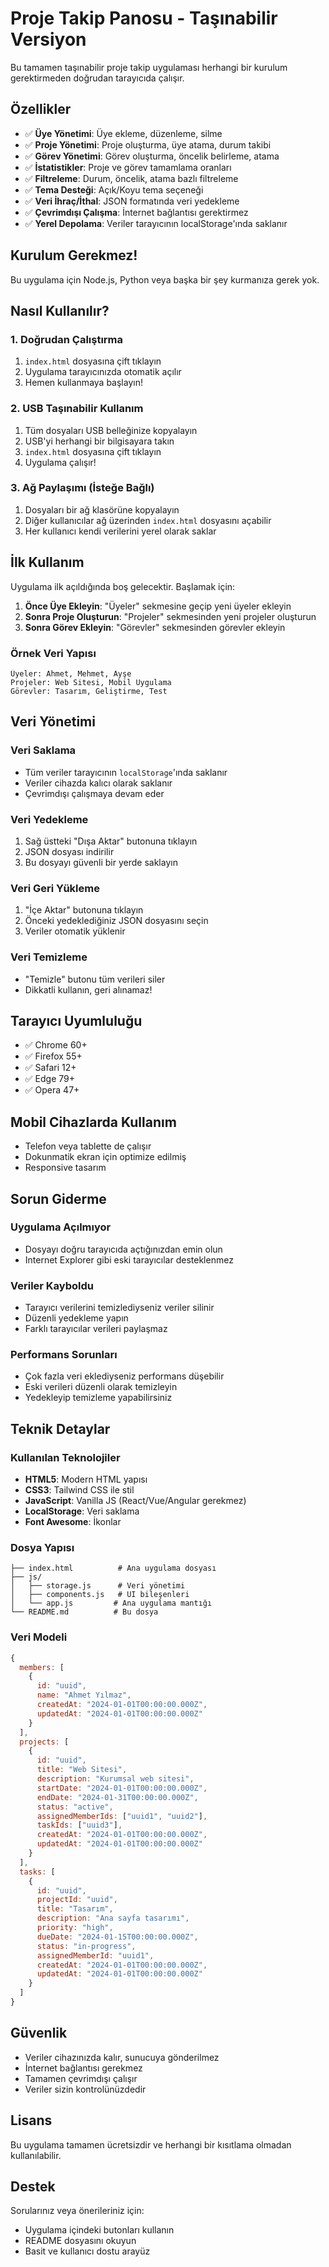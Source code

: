# Proje Takip Panosu - Taşınabilir Versiyon

Bu tamamen taşınabilir proje takip uygulaması herhangi bir kurulum gerektirmeden doğrudan tarayıcıda çalışır.

## Özellikler

- ✅ **Üye Yönetimi**: Üye ekleme, düzenleme, silme
- ✅ **Proje Yönetimi**: Proje oluşturma, üye atama, durum takibi
- ✅ **Görev Yönetimi**: Görev oluşturma, öncelik belirleme, atama
- ✅ **İstatistikler**: Proje ve görev tamamlama oranları
- ✅ **Filtreleme**: Durum, öncelik, atama bazlı filtreleme
- ✅ **Tema Desteği**: Açık/Koyu tema seçeneği
- ✅ **Veri İhraç/İthal**: JSON formatında veri yedekleme
- ✅ **Çevrimdışı Çalışma**: İnternet bağlantısı gerektirmez
- ✅ **Yerel Depolama**: Veriler tarayıcının localStorage'ında saklanır

## Kurulum Gerekmez!

Bu uygulama için Node.js, Python veya başka bir şey kurmanıza gerek yok.

## Nasıl Kullanılır?

### 1. Doğrudan Çalıştırma
1. `index.html` dosyasına çift tıklayın
2. Uygulama tarayıcınızda otomatik açılır
3. Hemen kullanmaya başlayın!

### 2. USB Taşınabilir Kullanım
1. Tüm dosyaları USB belleğinize kopyalayın
2. USB'yi herhangi bir bilgisayara takın
3. `index.html` dosyasına çift tıklayın
4. Uygulama çalışır!

### 3. Ağ Paylaşımı (İsteğe Bağlı)
1. Dosyaları bir ağ klasörüne kopyalayın
2. Diğer kullanıcılar ağ üzerinden `index.html` dosyasını açabilir
3. Her kullanıcı kendi verilerini yerel olarak saklar

## İlk Kullanım

Uygulama ilk açıldığında boş gelecektir. Başlamak için:

1. **Önce Üye Ekleyin**: "Üyeler" sekmesine geçip yeni üyeler ekleyin
2. **Sonra Proje Oluşturun**: "Projeler" sekmesinden yeni projeler oluşturun
3. **Sonra Görev Ekleyin**: "Görevler" sekmesinden görevler ekleyin

### Örnek Veri Yapısı

```
Üyeler: Ahmet, Mehmet, Ayşe
Projeler: Web Sitesi, Mobil Uygulama
Görevler: Tasarım, Geliştirme, Test
```

## Veri Yönetimi

### Veri Saklama
- Tüm veriler tarayıcının `localStorage`'ında saklanır
- Veriler cihazda kalıcı olarak saklanır
- Çevrimdışı çalışmaya devam eder

### Veri Yedekleme
1. Sağ üstteki "Dışa Aktar" butonuna tıklayın
2. JSON dosyası indirilir
3. Bu dosyayı güvenli bir yerde saklayın

### Veri Geri Yükleme
1. "İçe Aktar" butonuna tıklayın
2. Önceki yedeklediğiniz JSON dosyasını seçin
3. Veriler otomatik yüklenir

### Veri Temizleme
- "Temizle" butonu tüm verileri siler
- Dikkatli kullanın, geri alınamaz!

## Tarayıcı Uyumluluğu

- ✅ Chrome 60+
- ✅ Firefox 55+
- ✅ Safari 12+
- ✅ Edge 79+
- ✅ Opera 47+

## Mobil Cihazlarda Kullanım

- Telefon veya tablette de çalışır
- Dokunmatik ekran için optimize edilmiş
- Responsive tasarım

## Sorun Giderme

### Uygulama Açılmıyor
- Dosyayı doğru tarayıcıda açtığınızdan emin olun
- Internet Explorer gibi eski tarayıcılar desteklenmez

### Veriler Kayboldu
- Tarayıcı verilerini temizlediyseniz veriler silinir
- Düzenli yedekleme yapın
- Farklı tarayıcılar verileri paylaşmaz

### Performans Sorunları
- Çok fazla veri eklediyseniz performans düşebilir
- Eski verileri düzenli olarak temizleyin
- Yedekleyip temizleme yapabilirsiniz

## Teknik Detaylar

### Kullanılan Teknolojiler
- **HTML5**: Modern HTML yapısı
- **CSS3**: Tailwind CSS ile stil
- **JavaScript**: Vanilla JS (React/Vue/Angular gerekmez)
- **LocalStorage**: Veri saklama
- **Font Awesome**: İkonlar

### Dosya Yapısı
```
├── index.html          # Ana uygulama dosyası
├── js/
│   ├── storage.js      # Veri yönetimi
│   ├── components.js   # UI bileşenleri
│   └── app.js         # Ana uygulama mantığı
└── README.md          # Bu dosya
```

### Veri Modeli
```javascript
{
  members: [
    {
      id: "uuid",
      name: "Ahmet Yılmaz",
      createdAt: "2024-01-01T00:00:00.000Z",
      updatedAt: "2024-01-01T00:00:00.000Z"
    }
  ],
  projects: [
    {
      id: "uuid",
      title: "Web Sitesi",
      description: "Kurumsal web sitesi",
      startDate: "2024-01-01T00:00:00.000Z",
      endDate: "2024-01-31T00:00:00.000Z",
      status: "active",
      assignedMemberIds: ["uuid1", "uuid2"],
      taskIds: ["uuid3"],
      createdAt: "2024-01-01T00:00:00.000Z",
      updatedAt: "2024-01-01T00:00:00.000Z"
    }
  ],
  tasks: [
    {
      id: "uuid",
      projectId: "uuid",
      title: "Tasarım",
      description: "Ana sayfa tasarımı",
      priority: "high",
      dueDate: "2024-01-15T00:00:00.000Z",
      status: "in-progress",
      assignedMemberId: "uuid1",
      createdAt: "2024-01-01T00:00:00.000Z",
      updatedAt: "2024-01-01T00:00:00.000Z"
    }
  ]
}
```

## Güvenlik

- Veriler cihazınızda kalır, sunucuya gönderilmez
- İnternet bağlantısı gerekmez
- Tamamen çevrimdışı çalışır
- Veriler sizin kontrolünüzdedir

## Lisans

Bu uygulama tamamen ücretsizdir ve herhangi bir kısıtlama olmadan kullanılabilir.

## Destek

Sorularınız veya önerileriniz için:
- Uygulama içindeki butonları kullanın
- README dosyasını okuyun
- Basit ve kullanıcı dostu arayüz
